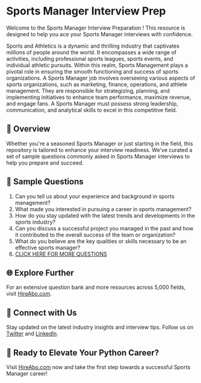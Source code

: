 # Sports Manager Interview Prep

Welcome to the Sports Manager Interview Preparation ! This resource is designed to help you ace your Sports Manager interviews with confidence.

Sports and Athletics is a dynamic and thrilling industry that captivates millions of people around the world. It encompasses a wide range of activities, including professional sports leagues, sports events, and individual athletic pursuits. Within this realm, Sports Management plays a pivotal role in ensuring the smooth functioning and success of sports organizations. A Sports Manager job involves overseeing various aspects of sports organizations, such as marketing, finance, operations, and athlete management. They are responsible for strategizing, planning, and implementing initiatives to enhance team performance, maximize revenue, and engage fans. A Sports Manager must possess strong leadership, communication, and analytical skills to excel in this competitive field.

## 🚀 Overview

Whether you're a seasoned Sports Manager or just starting in the field, this repository is tailored to enhance your interview readiness. We've curated a set of sample questions commonly asked in Sports Manager interviews to help you prepare and succeed.

## 📝 Sample Questions

1. Can you tell us about your experience and background in sports management?
2. What made you interested in pursuing a career in sports management?
3. How do you stay updated with the latest trends and developments in the sports industry?
4. Can you discuss a successful project you managed in the past and how it contributed to the overall success of the team or organization?
5. What do you believe are the key qualities or skills necessary to be an effective sports manager?
6. [CLICK HERE FOR MORE QUESTIONS](https://hireabo.com/job/15_2_0/Sports%20Manager)

## 🌐 Explore Further

For an extensive question bank and more resources across 5,000 fields, visit [HireAbo.com](https://www.hireabo.com).

## 📱 Connect with Us

Stay updated on the latest industry insights and interview tips. Follow us on [Twitter](https://twitter.com/hireabo) and [LinkedIn](https://www.linkedin.com/in/hire-abo-3609972a8/).

## 🚀 Ready to Elevate Your Python Career?

Visit [HireAbo.com](https://www.hireabo.com) now and take the first step towards a successful Sports Manager career!